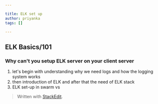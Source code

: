 ```yaml
---

title: ELK set up
author: priyanka
tags: []

---
```


## ELK Basics/101

### Why can't you setup ELK server on your client server

1. let's begin with understanding why we need logs and how the logging system works
2. then introduction of ELK and after that the need of ELK stack
3. ELK set-up in swarm vs 
> Written with [StackEdit](https://stackedit.io/).
<!--stackedit_data:
eyJoaXN0b3J5IjpbLTg4NjU4ODI3MCwxMTM5OTAxMjUxLDE5OD
YzNzg1NjksMjA2NzU2NDMzMF19
-->